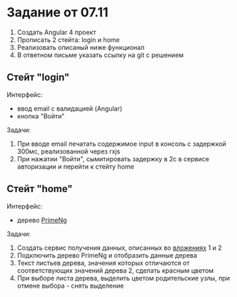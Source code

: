# Задание от 07.11

1. Создать Angular 4 проект
1. Прописать 2 стейта: login и home
1. Реализовать описаный ниже функционал
1. В ответном письме указать ссылку на git с решением

## Стейт "login"

Интерфейс:

- ввод email с валидацией (Angular)
- кнопка "Войти"

Задачи:

1. При вводе email печатать содержимое input в консоль с задержкой 300мс, реализованной через rxjs
1. При нажатии "Войти", сымитировать задержку в 2с в сервисе авторизации и перейти к стейту home

## Стейт "home"

Интерфейс:

- дерево [PrimeNg](https://www.primefaces.org/primeng/#/tree)

Задачи:

1. Создать сервис получения данных, описанных во [вложениях](attachment) 1 и 2 
1. Подключить дерево PrimeNg и отобразить данные дерева 
1. Текст листьев дерева, значения которых отличаются от соответствующих значений дерева 2, сделать красным цветом
1. При выборе листа дерева, выделить цветом родительские узлы, при отмене выбора - снять выделение
